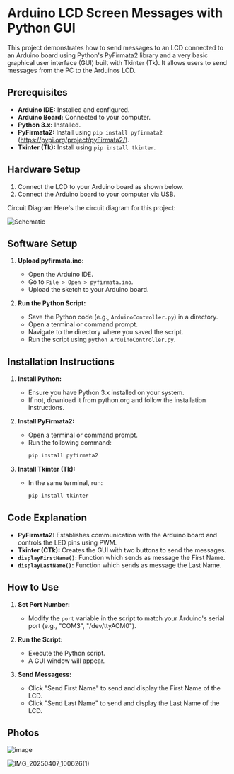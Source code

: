 # Arduino LCD Screen Messages with Python GUI
This project demonstrates how to send messages to an LCD connected to an Arduino board using Python's PyFirmata2 library and a very basic graphical user interface (GUI) built with Tkinter (Tk). It allows users to send messages from the PC to the Arduinos LCD.

## Prerequisites

* **Arduino IDE:** Installed and configured.
* **Arduino Board:** Connected to your computer.
* **Python 3.x:** Installed.
* **PyFirmata2:** Install using `pip install pyfirmata2` (https://pypi.org/project/pyFirmata2/).
* **Tkinter (Tk):** Install using `pip install tkinter`.

## Hardware Setup

1.  Connect the LCD to your Arduino board as shown below.
2.  Connect the Arduino board to your computer via USB.

Circuit Diagram
Here's the circuit diagram for this project:

![Schematic](https://github.com/user-attachments/assets/5678e1b1-c4d0-4689-9f2b-747a4cadaf6e)
          
## Software Setup

1.  **Upload pyfirmata.ino:**
    * Open the Arduino IDE.
    * Go to `File > Open > pyfirmata.ino`.
    * Upload the sketch to your Arduino board.

2.  **Run the Python Script:**
    * Save the Python code (e.g., `ArduinoController.py`) in a directory.
    * Open a terminal or command prompt.
    * Navigate to the directory where you saved the script.
    * Run the script using `python ArduinoController.py`.

## Installation Instructions

1.  **Install Python:**
    * Ensure you have Python 3.x installed on your system.
    * If not, download it from python.org and follow the installation instructions.

2.  **Install PyFirmata2:**
    * Open a terminal or command prompt.
    * Run the following command:
        ```bash
        pip install pyfirmata2
        ```

3.  **Install Tkinter (Tk):**
    * In the same terminal, run:
        ```bash
        pip install tkinter
        ```
## Code Explanation

* **PyFirmata2:** Establishes communication with the Arduino board and controls the LED pins using PWM.
* **Tkinter (CTk):** Creates the GUI with two buttons to send the messages.
* **`displayFirstName()`:** Function which sends as message the First Name.
* **`displayLastName()`:** Function which sends as message the Last Name.

## How to Use

1.  **Set Port Number:**
    * Modify the `port` variable in the script to match your Arduino's serial port (e.g., "COM3", "/dev/ttyACM0").

2.  **Run the Script:**
    * Execute the Python script.
    * A GUI window will appear.

3.  **Send Messagess:**
    * Click "Send First Name" to send and display the First Name of the LCD.
    * Click "Send Last Name" to send and display the Last Name of the LCD.


## Photos

![image](https://github.com/user-attachments/assets/2895d503-734d-4f55-b547-d42a744c1455)

![IMG_20250407_100626(1)](https://github.com/user-attachments/assets/9cf998f7-66d0-4ffb-9da5-7cf59d4295fa)

